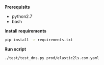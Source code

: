 **Prerequisits**
 - python2.7
 - bash

**Install requirements**
```bash
pip install -r requirements.txt
```

**Run script**
```bash
./test/test_dns.py prod/elastic2ls.com.yaml
```
